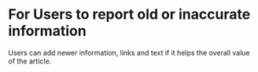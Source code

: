 # For Users to report old or inaccurate information

Users can add newer information, links and text if it helps the overall value of the article.
